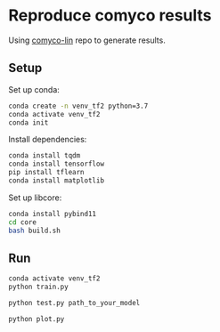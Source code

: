 # Reproduce comyco results

Using [comyco-lin](https://github.com/godka/comyco-lin) repo to generate results.

## Setup

Set up conda:

```bash
conda create -n venv_tf2 python=3.7
conda activate venv_tf2
conda init
```

Install dependencies:

```bash
conda install tqdm
conda install tensorflow
pip install tflearn
conda install matplotlib
```

Set up libcore:

```bash
conda install pybind11
cd core
bash build.sh
```

## Run

```bash
conda activate venv_tf2
python train.py
```

```bash
python test.py path_to_your_model
```

```bash
python plot.py
```
